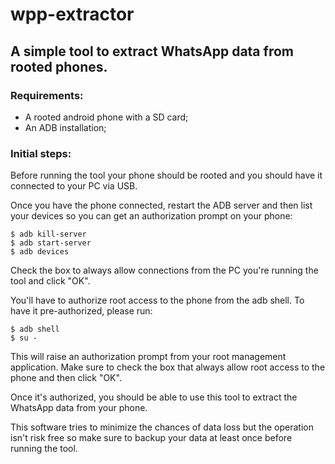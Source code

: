 # wpp-extractor

## A simple tool to extract WhatsApp data from rooted phones.

### Requirements:

* A rooted android phone with a SD card;
* An ADB installation;

### Initial steps:

Before running the tool your phone should be rooted and you should have it connected to your PC via USB.

Once you have the phone connected, restart the ADB server and then list your devices so you can get an 
authorization prompt on your phone:

```
$ adb kill-server
$ adb start-server
$ adb devices
```

Check the box to always allow connections from the PC you're running the tool and click "OK".

You'll have to authorize root access to the phone from the adb shell. To have it pre-authorized, please run:

```
$ adb shell
$ su -
```

This will raise an authorization prompt from your root management application. Make sure to check the box that always
allow root access to the phone and then click "OK".

Once it's authorized, you should be able to use this tool to extract the WhatsApp data from your phone.

This software tries to minimize the chances of data loss but the operation isn't risk free so make sure to backup
your data at least once before running the tool.
